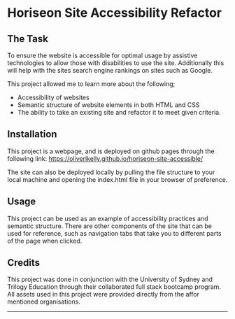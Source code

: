 # Horiseon Site Accessibility Refactor

## The Task

To ensure the website is accessible for optimal usage by assistive technologies to allow those with disabilities to use the site. Additionally this will help with the sites search engine rankings on sites such as Google.

This project allowed me to learn more about the following;
- Accessibility of websites
- Semantic structure of website elements in both HTML and CSS
- The ability to take an existing site and refactor it to meet given criteria.

## Installation

This project is a webpage, and is deployed on github pages through the following link:
 https://oliverlkelly.github.io/horiseon-site-accessible/

The site can also be deployed locally by pulling the file structure to your local machine and opening the index.html file in your browser of preference.

## Usage
This project can be used as an example of accessibility practices and semantic structure. There are other components of the site that can be used for reference, such as navigation tabs that take you to different parts of the page when clicked.

## Credits
This project was done in conjunction with the University of Sydney and Trilogy Education through their collaborated full stack bootcamp program. All assets used in this project were provided directly from the affor mentioned organisations.

---
